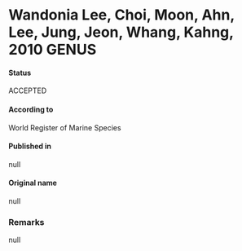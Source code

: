 # Wandonia Lee, Choi, Moon, Ahn, Lee, Jung, Jeon, Whang, Kahng, 2010 GENUS

#### Status
ACCEPTED

#### According to
World Register of Marine Species

#### Published in
null

#### Original name
null

### Remarks
null